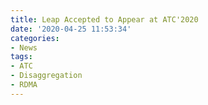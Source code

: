 ```yaml
---
title: Leap Accepted to Appear at ATC'2020
date: '2020-04-25 11:53:34'
categories:
- News
tags:
- ATC
- Disaggregation
- RDMA
---
```


